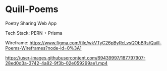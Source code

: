 # Quill-Poems
Poetry Sharing Web App 

Tech Stack:
PERN + Prisma

Wireframe:
https://www.figma.com/file/wkVTyC26pByRcLvsQObBRs/Quill-Poems-Wireframes?node-id=0%3A1


https://user-images.githubusercontent.com/69439997/187797907-28ed0d3a-3742-4a82-9f3b-02e059299ae1.mp4

